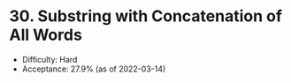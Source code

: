# 30. Substring with Concatenation of All Words
- Difficulty: Hard
- Acceptance: 27.9% (as of 2022-03-14)
